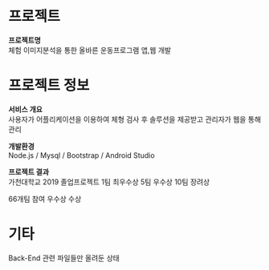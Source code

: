 # 프로젝트 
**프로젝트명**<br/>
체험 이미지분석을 통한 올바른 운동프로그램 앱,웹 개발

# 프로젝트 정보
**서비스 개요**<br/>
사용자가 어플리케이션을 이용하여 체형 검사 후 솔루션을 제공받고 관리자가 웹을 통해 관리

**개발환경**<br/>
Node.js / Mysql / Bootstrap / Android Studio

**프로젝트 결과** <br/>
가천대학교 2019 졸업프로젝트 
1팀 최우수상
5팀 우수상
10팀 장려상

66개팀 참여 우수상 수상

# 기타
Back-End 관련 파일들만 올려둔 상태

